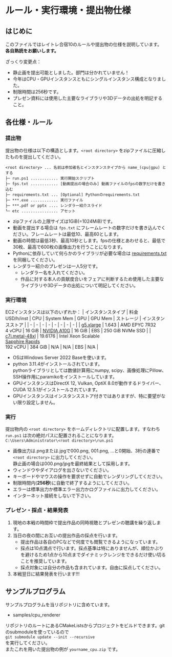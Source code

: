 # ルール・実行環境・提出物仕様

## はじめに
このファイルではレイトレ合宿10のルールや提出物の仕様を説明しています。\
**各自熟読をお願いします。**

ざっくり変更点：

- 静止画を提出可能としました。部門は分かれていません！
- 今年はCPU・GPUインスタンスともにシングルインスタンス構成となりました。
- 制限時間は256秒です。
- プレゼン資料には使用した主要なライブラリや3Dデータの出処を明記すること。


## 各仕様・ルール

### 提出物
提出物の仕様は以下の構造とします。`<root directory>` をzipファイルに圧縮したものを提出してください。

```
<root directory> ... 名前は参加者名とインスタンスタイプから name_(cpu|gpu) とする
├─ run.ps1 ............ 実行開始スクリプト
├─ fps.txt ............ [動画提出の場合のみ] 動画ファイルのfpsの数字だけを書き込む
├─ requirements.txt ... [Optional] Pythonのrequirements.txt
├─ ***.exe ............ 実行ファイル
├─ ***.pdf or pptx .... レンダラー紹介スライド
└─ etc ................ アセット
```

- zipファイルの上限サイズは1GiB(=1024MiB)です。
- 動画を提出する場合は `fps.txt` にフレームレートの数字だけを書き込んでください。フレームレートは最低10、最高60とします。
- 動画の時間は最低3秒、最高10秒とします。fpsの仕様とあわせると、最低で30枚、最高で600枚の画像出力を行うことになります。
- Pythonに依存していて何らかのライブラリが必要な場合は [requirements.txt](https://note.nkmk.me/python-pip-install-requirements/) を同梱してください。
- レンダラー紹介のプレゼンは一人5分です。
  - レンダラー名を入れてください。
  - 作品に対する本人の貢献度合いをフェアに判断するため使用した主要なライブラリや3Dデータの出処について明記してください。

### 実行環境

EC2インスタンスは以下のいずれか：
| インスタンスタイプ | 料金<br/>USD/h/inst | CPU | System Mem | GPU | GPU Mem | ストレージ | インスタンスストア |
| - | - | - | - | - | - | - | - |
| [g5.xlarge](https://aws.amazon.com/jp/ec2/instance-types/g5/) | 1.643 | AMD EPYC 7R32<br>4 vCPU | 16 GiB | [NVIDIA A10G](https://www.nvidia.com/ja-jp/data-center/products/a10-gpu/) | 16 GiB | EBS | 250 GiB NVMe SSD |
| [c7i.metal-48xl](https://aws.amazon.com/jp/ec2/instance-types/c7i/) | 19.6176 | Intel Xeon Scalable<br/>[Sapphire Rapids](https://www.intel.co.jp/content/www/jp/ja/products/docs/processors/xeon-accelerated/4th-gen-xeon-scalable-processors.html)<br>192 vCPU | 384 GiB | N/A | N/A | EBS | N/A |

- OSはWindows Server 2022 Baseを使います。
- python 3.11.4がインストールされています。\
  pythonライブラリとしては数値計算用にnumpy, scipy、画像処理にPillow、SSH操作用にparamikoをインストールしています。
- GPUインスタンスはDirectX 12, Vulkan, OptiX 8.0が動作するドライバー、CUDA 12.5.1がインストールされています。
- GPUインスタンスはインスタンスストア付きではありますが、特に要望がない限り設定しません。

### 実行

提出物内の `<root directory>` をホームディレクトリに配置します。すなわち `run.ps1` は次の絶対パスに配置されることになります。\
`C:\Users\Administrator\<root directory>\run.ps1`

- 画像出力は.pngまたは.jpgで000.png, 001.png, ...と0開始、3桁の連番で `<root directory>` に出力してください。\
  静止画の場合は000.png/jpgを最終結果として採用します。
- ウィンドウやダイアログを出さないでください。
- キーボードやマウスの操作を要求せずに自動でレンダリングしてください。
- 制限時間内(**256秒**)に自動で終了するようにしてください。
- エラーは標準出力か標準エラー出力かログファイルに出力してください。
- インターネット接続をしないで下さい。

### プレゼン・採点・結果発表
1. 現地の本戦の時間枠で提出作品の同時視聴とプレゼンの聴講を繰り返します。
1. 当日の夜の間にお互いの提出作品の採点を行います。
   - 提出作品は各自のPCなどで何度でも閲覧できるようになっています。
   - 採点は10点満点で行います。採点基準は特にありませんが、順位かぶりを避けるため1点から10点までダイナミックレンジをできるだけ使い切ることを推奨しています。
   - 採点対象には自分の作品も含まれています。自由に採点してください。
1. 本戦翌日に結果発表を行います!!!



## サンプルプログラム

サンプルプログラムを当リポジトリに含めています。

- samples/cpu_renderer

リポジトリのルートにあるCMakeListsからプロジェクトをビルドできます。gitのsubmoduleを使っているので\
`git submodule update --init --recursive`\
を実行してください。\
またこれを用いた提出物の例が `yourname_cpu.zip` です。